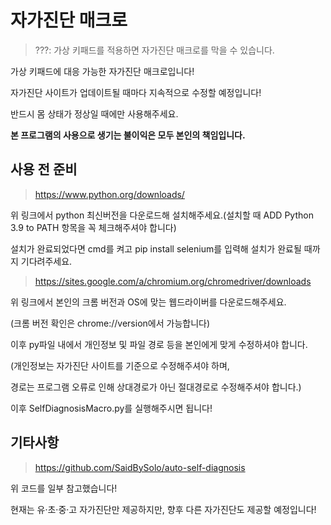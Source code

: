 자가진단 매크로
=============
> ???: 가상 키패드를 적용하면 자가진단 매크로를 막을 수 있습니다.

가상 키패드에 대응 가능한 자가진단 매크로입니다!

자가진단 사이트가 업데이트될 때마다 지속적으로 수정할 예정입니다!

반드시 몸 상태가 정상일 때에만 사용해주세요.

**본 프로그램의 사용으로 생기는 불이익은 모두 본인의 책임입니다.**

사용 전 준비
-------------
> https://www.python.org/downloads/

위 링크에서 python 최신버전을 다운로드해 설치해주세요.(설치할 때 ADD Python 3.9 to PATH 항목을 꼭 체크해주셔야 합니다)

설치가 완료되었다면 cmd를 켜고 pip install selenium를 입력해 설치가 완료될 때까지 기다려주세요.

> https://sites.google.com/a/chromium.org/chromedriver/downloads

위 링크에서 본인의 크롬 버전과 OS에 맞는 웹드라이버를 다운로드해주세요.

(크롬 버전 확인은 chrome://version에서 가능합니다)

이후 py파일 내에서 개인정보 및 파일 경로 등을 본인에게 맞게 수정하셔야 합니다.

(개인정보는 자가진단 사이트를 기준으로 수정해주셔야 하며,

경로는 프로그램 오류로 인해 상대경로가 아닌 절대경로로 수정해주셔야 합니다.)

이후 SelfDiagnosisMacro.py를 실행해주시면 됩니다!

기타사항
-------------
> https://github.com/SaidBySolo/auto-self-diagnosis

위 코드를 일부 참고했습니다!

현재는 유·초·중·고 자가진단만 제공하지만, 향후 다른 자가진단도 제공할 예정입니다!
